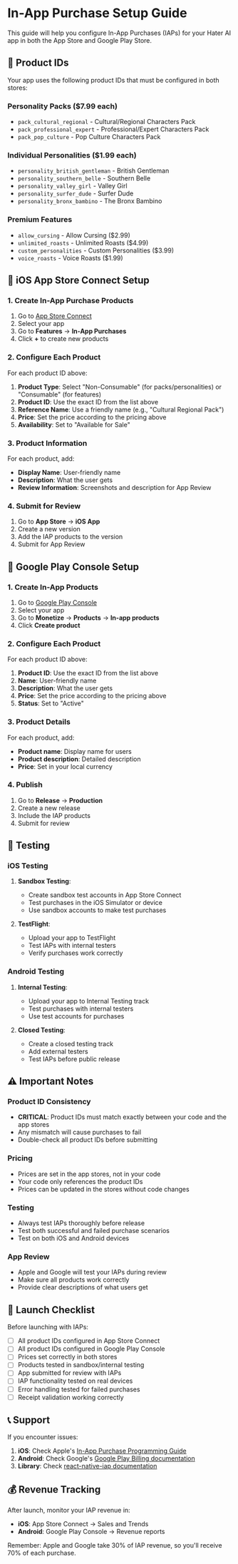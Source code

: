 # In-App Purchase Setup Guide

This guide will help you configure In-App Purchases (IAPs) for your Hater AI app in both the App Store and Google Play Store.

## 📱 Product IDs

Your app uses the following product IDs that must be configured in both stores:

### Personality Packs ($7.99 each)
- `pack_cultural_regional` - Cultural/Regional Characters Pack
- `pack_professional_expert` - Professional/Expert Characters Pack  
- `pack_pop_culture` - Pop Culture Characters Pack

### Individual Personalities ($1.99 each)
- `personality_british_gentleman` - British Gentleman
- `personality_southern_belle` - Southern Belle
- `personality_valley_girl` - Valley Girl
- `personality_surfer_dude` - Surfer Dude
- `personality_bronx_bambino` - The Bronx Bambino

### Premium Features
- `allow_cursing` - Allow Cursing ($2.99)
- `unlimited_roasts` - Unlimited Roasts ($4.99)
- `custom_personalities` - Custom Personalities ($3.99)
- `voice_roasts` - Voice Roasts ($1.99)

## 🍎 iOS App Store Connect Setup

### 1. Create In-App Purchase Products

1. Go to [App Store Connect](https://appstoreconnect.apple.com)
2. Select your app
3. Go to **Features** → **In-App Purchases**
4. Click **+** to create new products

### 2. Configure Each Product

For each product ID above:

1. **Product Type**: Select "Non-Consumable" (for packs/personalities) or "Consumable" (for features)
2. **Product ID**: Use the exact ID from the list above
3. **Reference Name**: Use a friendly name (e.g., "Cultural Regional Pack")
4. **Price**: Set the price according to the pricing above
5. **Availability**: Set to "Available for Sale"

### 3. Product Information

For each product, add:
- **Display Name**: User-friendly name
- **Description**: What the user gets
- **Review Information**: Screenshots and description for App Review

### 4. Submit for Review

1. Go to **App Store** → **iOS App**
2. Create a new version
3. Add the IAP products to the version
4. Submit for App Review

## 🤖 Google Play Console Setup

### 1. Create In-App Products

1. Go to [Google Play Console](https://play.google.com/console)
2. Select your app
3. Go to **Monetize** → **Products** → **In-app products**
4. Click **Create product**

### 2. Configure Each Product

For each product ID above:

1. **Product ID**: Use the exact ID from the list above
2. **Name**: User-friendly name
3. **Description**: What the user gets
4. **Price**: Set the price according to the pricing above
5. **Status**: Set to "Active"

### 3. Product Details

For each product, add:
- **Product name**: Display name for users
- **Product description**: Detailed description
- **Price**: Set in your local currency

### 4. Publish

1. Go to **Release** → **Production**
2. Create a new release
3. Include the IAP products
4. Submit for review

## 🔧 Testing

### iOS Testing

1. **Sandbox Testing**:
   - Create sandbox test accounts in App Store Connect
   - Test purchases in the iOS Simulator or device
   - Use sandbox accounts to make test purchases

2. **TestFlight**:
   - Upload your app to TestFlight
   - Test IAPs with internal testers
   - Verify purchases work correctly

### Android Testing

1. **Internal Testing**:
   - Upload your app to Internal Testing track
   - Test purchases with internal testers
   - Use test accounts for purchases

2. **Closed Testing**:
   - Create a closed testing track
   - Add external testers
   - Test IAPs before public release

## ⚠️ Important Notes

### Product ID Consistency
- **CRITICAL**: Product IDs must match exactly between your code and the app stores
- Any mismatch will cause purchases to fail
- Double-check all product IDs before submitting

### Pricing
- Prices are set in the app stores, not in your code
- Your code only references the product IDs
- Prices can be updated in the stores without code changes

### Testing
- Always test IAPs thoroughly before release
- Test both successful and failed purchase scenarios
- Test on both iOS and Android devices

### App Review
- Apple and Google will test your IAPs during review
- Make sure all products work correctly
- Provide clear descriptions of what users get

## 🚀 Launch Checklist

Before launching with IAPs:

- [ ] All product IDs configured in App Store Connect
- [ ] All product IDs configured in Google Play Console
- [ ] Prices set correctly in both stores
- [ ] Products tested in sandbox/internal testing
- [ ] App submitted for review with IAPs
- [ ] IAP functionality tested on real devices
- [ ] Error handling tested for failed purchases
- [ ] Receipt validation working correctly

## 📞 Support

If you encounter issues:

1. **iOS**: Check Apple's [In-App Purchase Programming Guide](https://developer.apple.com/in-app-purchase/)
2. **Android**: Check Google's [Google Play Billing documentation](https://developer.android.com/google/play/billing)
3. **Library**: Check [react-native-iap documentation](https://github.com/dooboolab/react-native-iap)

## 💰 Revenue Tracking

After launch, monitor your IAP revenue in:
- **iOS**: App Store Connect → Sales and Trends
- **Android**: Google Play Console → Revenue reports

Remember: Apple and Google take 30% of IAP revenue, so you'll receive 70% of each purchase.
